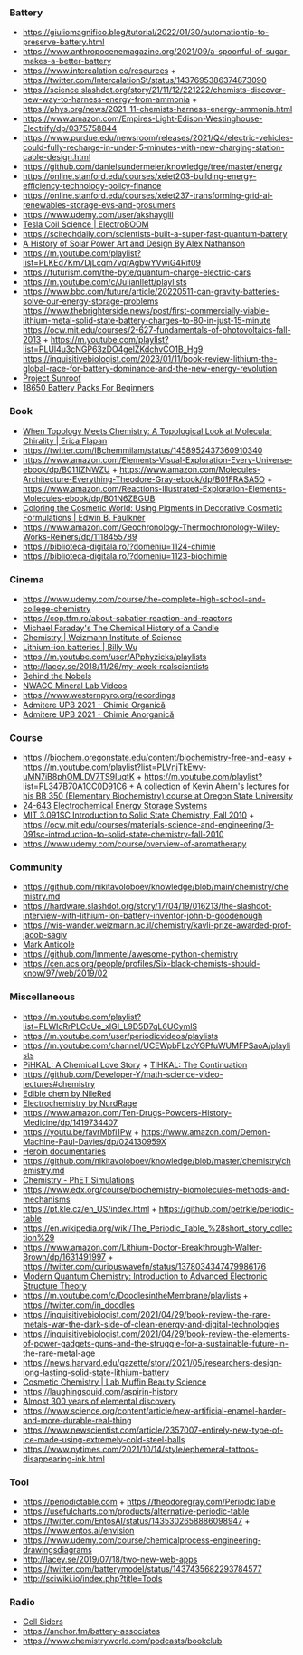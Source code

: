 ### Battery

- https://giuliomagnifico.blog/tutorial/2022/01/30/automationtip-to-preserve-battery.html
- https://www.anthropocenemagazine.org/2021/09/a-spoonful-of-sugar-makes-a-better-battery
- https://www.intercalation.co/resources + https://twitter.com/IntercalationSt/status/1437695386374873090
- https://science.slashdot.org/story/21/11/12/221222/chemists-discover-new-way-to-harness-energy-from-ammonia + https://phys.org/news/2021-11-chemists-harness-energy-ammonia.html
- https://www.amazon.com/Empires-Light-Edison-Westinghouse-Electrify/dp/0375758844
- https://www.purdue.edu/newsroom/releases/2021/Q4/electric-vehicles-could-fully-recharge-in-under-5-minutes-with-new-charging-station-cable-design.html
- https://github.com/danielsundermeier/knowledge/tree/master/energy
- https://online.stanford.edu/courses/xeiet203-building-energy-efficiency-technology-policy-finance
- https://online.stanford.edu/courses/xeiet237-transforming-grid-ai-renewables-storage-evs-and-prosumers
- https://www.udemy.com/user/akshaygill
- [Tesla Coil Science | ElectroBOOM](https://m.youtube.com/playlist?list=PLr_CZLgMkHeUexzcA64PfjCW0UUoO8Twi)
- https://scitechdaily.com/scientists-built-a-super-fast-quantum-battery
- [ A History of Solar Power Art and Design By Alex Nathanson](https://we-make-money-not-art.com/alex-nathanson-the-poetics-of-photovoltaics)
- https://m.youtube.com/playlist?list=PLKEd7Km7DjLcqm7vqrAgbwYVwiG4Rif09
- https://futurism.com/the-byte/quantum-charge-electric-cars
- https://m.youtube.com/c/JulianIlett/playlists
- https://www.bbc.com/future/article/20220511-can-gravity-batteries-solve-our-energy-storage-problems
  https://www.thebrighterside.news/post/first-commercially-viable-lithium-metal-solid-state-battery-charges-to-80-in-just-15-minute
  https://ocw.mit.edu/courses/2-627-fundamentals-of-photovoltaics-fall-2013 + https://m.youtube.com/playlist?list=PLUl4u3cNGP63zDO4gelZKdchvCO1B_Hg9
  https://inquisitivebiologist.com/2023/01/11/book-review-lithium-the-global-race-for-battery-dominance-and-the-new-energy-revolution
- [Project Sunroof](https://news.ycombinator.com/item?id=34699395)
- [18650 Battery Packs For Beginners](https://www.facebook.com/groups/202140770347162/files/files)

### Book

- [When Topology Meets Chemistry: A Topological Look at Molecular Chirality | Erica Flapan](https://www.amazon.com/When-Topology-Meets-Chemistry-Topological/dp/0521664829)
- https://twitter.com/IBchemmilam/status/1458952437360910340
- https://www.amazon.com/Elements-Visual-Exploration-Every-Universe-ebook/dp/B011IZNWZU + https://www.amazon.com/Molecules-Architecture-Everything-Theodore-Gray-ebook/dp/B01FRASA5O + https://www.amazon.com/Reactions-Illustrated-Exploration-Elements-Molecules-ebook/dp/B01N6ZBGUB
- [Coloring the Cosmetic World: Using Pigments in Decorative Cosmetic Formulations | Edwin B. Faulkner](https://www.wiley.com/en-ie/Coloring+the+Cosmetic+World:+Using+Pigments+in+Decorative+Cosmetic+Formulations,+2nd+Edition-p-9781119558101)
- https://www.amazon.com/Geochronology-Thermochronology-Wiley-Works-Reiners/dp/1118455789
- https://biblioteca-digitala.ro/?domeniu=1124-chimie
- https://biblioteca-digitala.ro/?domeniu=1123-biochimie

### Cinema

- https://www.udemy.com/course/the-complete-high-school-and-college-chemistry
- https://cop.tfm.ro/about-sabatier-reaction-and-reactors
- [Michael Faraday's The Chemical History of a Candle](https://m.youtube.com/playlist?list=PL0INsTTU1k2UCpOfRuMDR-wlvWkLan1_r)
- [Chemistry | Weizmann Institute of Science](https://m.youtube.com/playlist?list=PL1C9C01629CCE4F81)
- [Lithium-ion batteries | Billy Wu](https://m.youtube.com/playlist?list=PLAkf2LZiuWhmnZfOrLRBhe8kdVyp83Uzv)
- https://m.youtube.com/user/APphyzicks/playlists
- http://lacey.se/2018/11/26/my-week-realscientists
- [Behind the Nobels](https://m.youtube.com/playlist?list=PLOBSt4XMk5LVQEWmjOQA4KlyU-KzDLEB0)
- [NWACC Mineral Lab Videos](https://m.youtube.com/playlist?list=PLmRQwysTuceeU-mKTxd1rEATM-0SlXlzQ)
- https://www.westernpyro.org/recordings
- [Admitere UPB 2021 - Chimie Organică](https://m.youtube.com/playlist?list=PLn9oGSe656KTlceQz9MlTHkCqqTJw52X8)
- [Admitere UPB 2021 - Chimie Anorganică](https://m.youtube.com/playlist?list=PLn9oGSe656KReRekkbRHGDA1SX160QLBb)

### Course

- https://biochem.oregonstate.edu/content/biochemistry-free-and-easy + https://m.youtube.com/playlist?list=PLVnjTkEwv-uMN7iB8phOMLDV7TS9IuqtK + https://m.youtube.com/playlist?list=PL347B70A1CC0D91C6 + [A collection of Kevin Ahern's lectures for his BB 350 (Elementary Biochemistry) course at Oregon State University](https://m.youtube.com/playlist?list=PL74ED4174166F94A8)
- [24-643 Electrochemical Energy Storage Systems](https://www.andrew.cmu.edu/user/venkatv/24643/index.html)
- [MIT 3.091SC Introduction to Solid State Chemistry, Fall 2010](https://m.youtube.com/playlist?list=PL36EC6A6180271B0F) + https://ocw.mit.edu/courses/materials-science-and-engineering/3-091sc-introduction-to-solid-state-chemistry-fall-2010
- https://www.udemy.com/course/overview-of-aromatherapy

### Community

- https://github.com/nikitavoloboev/knowledge/blob/main/chemistry/chemistry.md
- https://hardware.slashdot.org/story/17/04/19/016213/the-slashdot-interview-with-lithium-ion-battery-inventor-john-b-goodenough
- https://wis-wander.weizmann.ac.il/chemistry/kavli-prize-awarded-prof-jacob-sagiv
- [Mark Anticole](https://guillotinedchemistry.com)
- https://github.com/lmmentel/awesome-python-chemistry
- https://cen.acs.org/people/profiles/Six-black-chemists-should-know/97/web/2019/02

### Miscellaneous

- https://m.youtube.com/playlist?list=PLWIcRrPLCdUe_xIGI_L9D5D7qL6UCymlS
- https://m.youtube.com/user/periodicvideos/playlists
- https://m.youtube.com/channel/UCEWpbFLzoYGPfuWUMFPSaoA/playlists
- [PiHKAL: A Chemical Love Story](https://en.wikipedia.org/wiki/PiHKAL) + [TIHKAL: The Continuation](https://en.wikipedia.org/wiki/TiHKAL)
- https://github.com/Developer-Y/math-science-video-lectures#chemistry
- [Edible chem by NileRed](https://m.youtube.com/playlist?list=PLbaramj7Nly7bs5EiT3Hmlx4XudWHe6V0)
- [Electrochemistry by NurdRage](https://m.youtube.com/playlist?list=PLU79801KtVAUCrIv5rJn3lEK_6IvekEa7)
- https://www.amazon.com/Ten-Drugs-Powders-History-Medicine/dp/1419734407
- https://youtu.be/favrMbfi1Pw + https://www.amazon.com/Demon-Machine-Paul-Davies/dp/024130959X
- [Heroin documentaries](https://matt.sh/heroin)
- https://github.com/nikitavoloboev/knowledge/blob/master/chemistry/chemistry.md
- [Chemistry - PhET Simulations](https://phet.colorado.edu/en/simulations/category/chemistry)
- https://www.edx.org/course/biochemistry-biomolecules-methods-and-mechanisms
- https://pt.kle.cz/en_US/index.html + https://github.com/petrkle/periodic-table
- https://en.wikipedia.org/wiki/The_Periodic_Table_%28short_story_collection%29
- https://www.amazon.com/Lithium-Doctor-Breakthrough-Walter-Brown/dp/1631491997 + https://twitter.com/curiouswavefn/status/1378034347479986176
- [Modern Quantum Chemistry: Introduction to Advanced Electronic Structure Theory](https://www.amazon.com/Modern-Quantum-Chemistry-Introduction-Electronic/dp/0486691861)
- https://m.youtube.com/c/DoodlesintheMembrane/playlists + https://twitter.com/in_doodles
- https://inquisitivebiologist.com/2021/04/29/book-review-the-rare-metals-war-the-dark-side-of-clean-energy-and-digital-technologies
- https://inquisitivebiologist.com/2021/04/29/book-review-the-elements-of-power-gadgets-guns-and-the-struggle-for-a-sustainable-future-in-the-rare-metal-age
- https://news.harvard.edu/gazette/story/2021/05/researchers-design-long-lasting-solid-state-lithium-battery
- [Cosmetic Chemistry | Lab Muffin Beauty Science](https://m.youtube.com/playlist?list=PLbpMGOFlpHNDt2fEM04062eM8Yk1oX_KF)
- https://laughingsquid.com/aspirin-history
- [Almost 300 years of elemental discovery](https://twitter.com/fermatslibrary/status/1576927325446356993)
- https://www.science.org/content/article/new-artificial-enamel-harder-and-more-durable-real-thing
- https://www.newscientist.com/article/2357007-entirely-new-type-of-ice-made-using-extremely-cold-steel-balls
- https://www.nytimes.com/2021/10/14/style/ephemeral-tattoos-disappearing-ink.html

### Tool

- https://periodictable.com + https://theodoregray.com/PeriodicTable
- https://usefulcharts.com/products/alternative-periodic-table
- https://twitter.com/EntosAI/status/1435302658886098947 + https://www.entos.ai/envision
- https://www.udemy.com/course/chemicalprocess-engineering-drawingsdiagrams
- http://lacey.se/2019/07/18/two-new-web-apps
- https://twitter.com/batterymodel/status/1437435682293784577
- http://sciwiki.io/index.php?title=Tools

### Radio

- [Cell Siders](https://open.spotify.com/show/2I2gNULTcq4MxEfJ8zu0uR)
- https://anchor.fm/battery-associates
- https://www.chemistryworld.com/podcasts/bookclub
